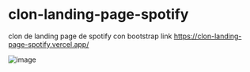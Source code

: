 # clon-landing-page-spotify
clon de landing page de spotify con bootstrap
link https://clon-landing-page-spotify.vercel.app/

![image](https://user-images.githubusercontent.com/49735520/233849361-65cea1a9-c8b2-47ae-b13f-35e21ae1f0d7.png)
